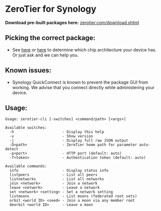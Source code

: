 ZeroTier for Synology 
==

**Download pre-built packages here:** [zerotier.com/download.shtml](https://zerotier.com/download.shtml?pk_campaign=github_ZeroTierNAS)

## Picking the correct package:
- See [here](https://github.com/SynoCommunity/spksrc/wiki/Architecture-per-Synology-model) or [here](https://www.synology.com/en-us/knowledgebase/DSM/tutorial/General/What_kind_of_CPU_does_my_NAS_have) to determine which chip architecture your device has. Or just ask and we can help you.

## Known issues:

- Synology QuickConnect is known to prevent the package GUI from working. We advise that you connect directly while administering your device.

## Usage:

```
Usage: zerotier-cli [-switches] <command/path> [<args>]

Available switches:
  -h                      - Display this help
  -v                      - Show version
  -j                      - Display full raw JSON output
  -D<path>                - ZeroTier home path for parameter auto-detect
  -p<port>                - HTTP port (default: auto)
  -T<token>               - Authentication token (default: auto)

Available commands:
  info                    - Display status info
  listpeers               - List all peers
  listnetworks            - List all networks
  join <network>          - Join a network
  leave <network>         - Leave a network
  set <network> <setting> - Set a network setting
  listmoons               - List moons (federated root sets)
  orbit <world ID> <seed> - Join a moon via any member root
  deorbit <world ID>      - Leave a moon
```